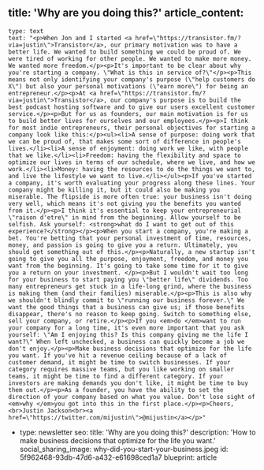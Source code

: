 title: 'Why are you doing this?'
article_content:
  -
    type: text
    text: "<p>When Jon and I started <a href=\"https://transistor.fm/?via=justin\">Transistor</a>, our primary motivation was to have a better life. We wanted to build something we could be proud of. We were tired of working for other people. We wanted to make more money. We wanted more freedom.</p><p>It's important to be clear about why you're starting a company. \"What is this in service of?\"</p><p>This means not only identifying your company's purpose (\"help customers do X\") but also your personal motivations (\"earn more\") for being an entrepreneur.</p><p>At <a href=\"https://transistor.fm/?via=justin\">Transistor</a>, our company's purpose is to build the best podcast hosting software and to give our users excellent customer service.</p><p>But for us as founders, our main motivation is for us to build better lives for ourselves and our employees.</p><p>I think for most indie entrepreneurs, their personal objectives for starting a company look like this:</p><ul><li>A sense of purpose: doing work that we can be proud of, that makes some sort of difference in people's lives.</li><li>A sense of enjoyment: doing work we like, with people that we like.</li><li>Freedom: having the flexibility and space to optimize our lives in terms of our schedule, where we live, and how we work.</li><li>Money: having the resources to do the things we want to, and live the lifestyle we want to live.</li></ul><p>If you've started a company, it's worth evaluating your progress along these lines. Your company might be killing it, but it could also be making you miserable. The flipside is more often true: your business isn't doing very well, which means it's not giving you the benefits you wanted from it.</p><p>I think it's essential to keep your entrepreneurial \"raison d'etre\" in mind from the beginning. Allow yourself to be selfish. Ask yourself: <strong>what do I want to get out of this experience?</strong></p><p>When you start a company, you're making a bet. You're betting that your personal investment of time, resources, money, and passion is going to give you a return. Ultimately, you should get something out of this.</p><p>Naturally, a new startup isn't going to give you all the purpose, enjoyment, freedom, and money you want from the beginning. It's going to take some time for it to give you a return on your investment. </p><p>But I wouldn't wait too long for your business to start paying you \"better life\" dividends. Too many entrepreneurs get stuck in a life-long grind, where the business is making them (and their families) miserable.</p><p>This is also why we shouldn't blindly commit to \"running our business forever.\" We want the good things that a business can give us; if those benefits disappear, there's no reason to keep going. Switch to something else, sell your company, or retire.</p><p>If you <em>do </em>want to run your company for a long time, it's even more important that you ask yourself: \"Am I enjoying this? Is this company giving me the life I want?\" When left unchecked, a business can quickly become a job we don't enjoy.</p><p>Make business decisions that optimize for the life you want. If you've hit a revenue ceiling because of a lack of customer demand, it might be time to switch businesses. If your category requires massive teams, but you like working on smaller teams, it might be time to find a different category. If your investors are making demands you don't like, it might be time to buy them out.</p><p>As a founder, you have the ability to set the direction of your company based on what you value. Don't lose sight of <em>why </em>you got into this in the first place.</p><p>Cheers,<br>Justin Jackson<br><a href=\"https://twitter.com/mijustin\">@mijustin</a></p>"
  -
    type: newsletter
seo:
  title: 'Why are you doing this?'
  description: 'How to make business decisions that optimize for the life you want.'
social_sharing_image: why-did-you-start-your-business.jpeg
id: 5f962468-93db-47d6-a432-e61698ced1a7
blueprint: article
